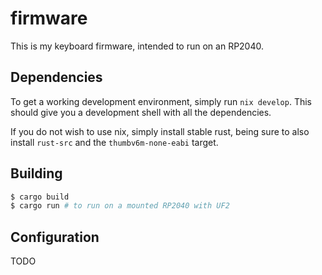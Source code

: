 # firmware
This is my keyboard firmware, intended to run on an RP2040.

## Dependencies
To get a working development environment, simply run `nix develop`. This should give you a development shell with all the dependencies.

If you do not wish to use nix, simply install stable rust, being sure to also install  `rust-src` and the `thumbv6m-none-eabi` target.
## Building
```bash
$ cargo build
$ cargo run # to run on a mounted RP2040 with UF2
```
## Configuration
TODO
